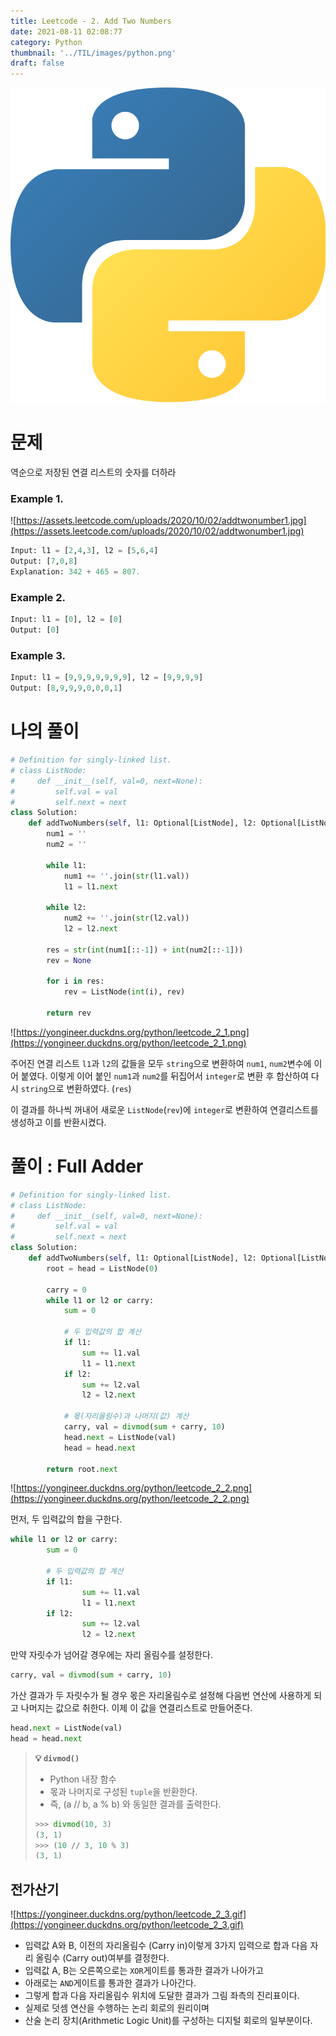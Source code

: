 ```yaml
---
title: Leetcode - 2. Add Two Numbers
date: 2021-08-11 02:08:77
category: Python
thumbnail: '../TIL/images/python.png'
draft: false
---
```


![](../TIL/images/python.png)

# 문제

역순으로 저장된 연결 리스트의 숫자를 더하라

### Example 1.

![https://assets.leetcode.com/uploads/2020/10/02/addtwonumber1.jpg](https://assets.leetcode.com/uploads/2020/10/02/addtwonumber1.jpg)

```python
Input: l1 = [2,4,3], l2 = [5,6,4]
Output: [7,0,8]
Explanation: 342 + 465 = 807.
```

### Example 2.

```python
Input: l1 = [0], l2 = [0]
Output: [0]
```

### Example 3.

```python
Input: l1 = [9,9,9,9,9,9,9], l2 = [9,9,9,9]
Output: [8,9,9,9,0,0,0,1]
```

# 나의 풀이

```python
# Definition for singly-linked list.
# class ListNode:
#     def __init__(self, val=0, next=None):
#         self.val = val
#         self.next = next
class Solution:
    def addTwoNumbers(self, l1: Optional[ListNode], l2: Optional[ListNode]) -> Optional[ListNode]:
        num1 = ''
        num2 = ''

        while l1:
            num1 += ''.join(str(l1.val))
            l1 = l1.next

        while l2:
            num2 += ''.join(str(l2.val))
            l2 = l2.next

        res = str(int(num1[::-1]) + int(num2[::-1]))
        rev = None

        for i in res:
            rev = ListNode(int(i), rev)

        return rev
```

![https://yongineer.duckdns.org/python/leetcode_2_1.png](https://yongineer.duckdns.org/python/leetcode_2_1.png)

주어진 연결 리스트 `l1`과 `l2`의 값들을 모두 `string`으로 변환하여 `num1`, `num2`변수에 이어 붙였다. 이렇게 이어 붙인 `num1`과 `num2`를 뒤집어서 `integer`로 변환 후 합산하여 다시 `string`으로 변환하였다. (`res`)

이 결과를 하나씩 꺼내어 새로운 `ListNode`(`rev`)에 `integer`로 변환하여 연결리스트를 생성하고 이를 반환시켰다.

# 풀이 : Full Adder

```python
# Definition for singly-linked list.
# class ListNode:
#     def __init__(self, val=0, next=None):
#         self.val = val
#         self.next = next
class Solution:
    def addTwoNumbers(self, l1: Optional[ListNode], l2: Optional[ListNode]) -> Optional[ListNode]:
        root = head = ListNode(0)

        carry = 0
        while l1 or l2 or carry:
            sum = 0

            # 두 입력값의 합 계산
            if l1:
                sum += l1.val
                l1 = l1.next
            if l2:
                sum += l2.val
                l2 = l2.next

            # 몫(자리올림수)과 나머지(값) 계산
            carry, val = divmod(sum + carry, 10)
            head.next = ListNode(val)
            head = head.next

        return root.next
```

![https://yongineer.duckdns.org/python/leetcode_2_2.png](https://yongineer.duckdns.org/python/leetcode_2_2.png)

먼저, 두 입력값의 합을 구한다.

```python
while l1 or l2 or carry:
		sum = 0

		# 두 입력값의 합 계산
		if l1:
				sum += l1.val
				l1 = l1.next
		if l2:
				sum += l2.val
				l2 = l2.next
```

만약 자릿수가 넘어갈 경우에는 자리 올림수를 설정한다.

```python
carry, val = divmod(sum + carry, 10)
```

가산 결과가 두 자릿수가 될 경우 몫은 자리올림수로 설정해 다음번 연산에 사용하게 되고 나머지는 값으로 취한다. 이제 이 값을 연결리스트로 만들어준다.

```python
head.next = ListNode(val)
head = head.next
```

> **💡 `divmod()`**
>
> - Python 내장 함수
> - 몫과 나머지로 구성된 `tuple`을 반환한다.
> - 즉, (a // b, a % b) 와 동일한 결과를 출력한다.
>
> ```python
> >>> divmod(10, 3)
> (3, 1)
> >>> (10 // 3, 10 % 3)
> (3, 1)
> ```

## 전가산기

![https://yongineer.duckdns.org/python/leetcode_2_3.gif](https://yongineer.duckdns.org/python/leetcode_2_3.gif)

- 입력값 A와 B, 이전의 자리올림수 (Carry in)이렇게 3가지 입력으로 합과 다음 자리 올림수 (Carry out)여부를 결정한다.
- 입력값 A, B는 오른쪽으로는 `XOR`게이트를 통과한 결과가 나아가고
- 아래로는 `AND`게이트를 통과한 결과가 나아간다.
- 그렇게 합과 다음 자리올림수 위치에 도달한 결과가 그림 좌측의 진리표이다.
- 실제로 덧셈 연산을 수행하는 논리 회로의 원리이며
- 산술 논리 장치(Arithmetic Logic Unit)를 구성하는 디지털 회로의 일부분이다.
